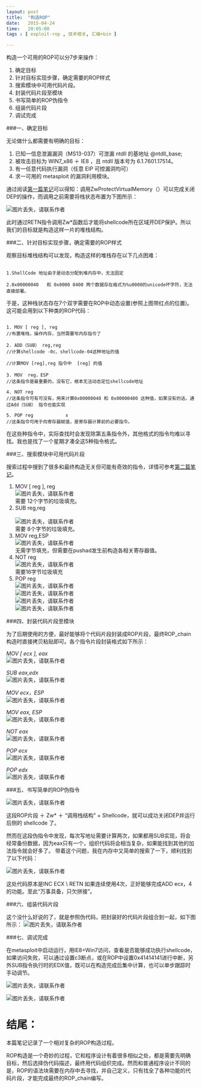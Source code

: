 ```yaml
---
layout: post
title:  "构造ROP"
date:   2015-04-24
time:   20:05:00 
tags : [ exploit-rop , 技术相关, 汇编+bin ]

---
```


构造一个可用的ROP可以分7步来操作：


1. 确定目标  
2. 针对目标实现步骤，确定需要的ROP样式  
3. 搜索模块中可用代码片段。  
4. 封装代码片段至模块  
5. 书写简单的ROP伪指令  
6. 组装代码片段  
7. 调试完成  
  

###一、确定目标  

无论做什么都需要有明确的目标：

1. 已知一信息泄漏漏洞（MS13-037）可泄漏 ntdll 的基地址 @ntdll_base;
2. 被攻击目标为 WIN7_x86 ＋ IE8 ，且 ntdll 版本号为 6.1.7601.17514。
3. 有一任意代码执行漏洞（任意 EIP 可控漏洞均可）
4. 求一可用的 metasploit 的漏洞利用模块。

通过阅读[第一篇笔记](/2014/02/28/ROPIntroduce.html "ROP介绍")可以得知：调用ZwProtectVirtualMemory（）可以完成关闭DEP的操作，而调用之前需要将栈状态布置为下图所示：

![图片丢失，请联系作者](http://rootkiter.com/images/2015_04_24_20_33/2_1_1.png)

此时通过RETN指令调用Zw*函数后才能将shellcode所在区域开DEP保护。所以我们的目标就是构造这样一片的堆栈结构。

###二、针对目标实现步骤，确定需要的ROP样式

观察目标堆栈结构可以发现，构造这样的堆栈存在以下几点困难：

<code>
1.ShellCode 地址由于是动态分配到堆内存中，无法固定<br>
2.0x00000040   和 0x0000 0400 两个数据存在格式为%u0000的unicode坏字符，无法直接部署。
</code>

于是，这种栈状态存在7个双字需要在ROP中动态设置(参照上图带红点的位置)。这可能会用到以下种类的ROP代码：

<code>
1. MOV [ reg ], reg    
//布置堆栈，操作内存，当然需要写内存指令了<br>  
2. ADD（SUB） reg,reg    
//计算shellcode -0c、shellcode-04这种地址的值  <br>    
//计算MOV [reg],reg 指令中  [reg] 的值    <br>  
3. MOV  reg，ESP      
//这条指令是最重要的，没有它，根本无法动态定位shellcode地址  <br>    
4. NOT reg            
//这条指令可有可没有，用来计算0x00000040 和 0x00000400 这种值，如果没有的话，通过Add（SUB） 指令也能实现    <br>  
5. POP reg			  x
//这条指令可用于向寄存器赋值，是寄存器计算前的必要指令。    
</code>

在这些种指令中，实际查找时会发现除第五条指令外，其他格式的指令均难以寻找。我也是找了一个星期才凑全这5种指令格式。

###三、搜索模块中可用代码片段

搜索过程中搜到了很多和最终构造无关但可能有奇效的指令，详情可参考[第二篇笔记](/2015/04/23/GOLD_IN_THE_NTDLL.html "NTDLL空间")。  
1. MOV [ reg ], reg    
![图片丢失，请联系作者](http://rootkiter.com/images/2015_04_24_20_33/2_3_1.png)  
需要 12个字节的垃圾填充。  
2. SUB reg,reg<br>  
![图片丢失，请联系作者](http://rootkiter.com/images/2015_04_24_20_33/2_3_2.png)  
需要 8个字节的垃圾填充。    
3. MOV reg,ESP    
![图片丢失，请联系作者](http://rootkiter.com/images/2015_04_24_20_33/2_3_3.png)  
无需字节填充，但需要在pushad发生前构造各相关寄存器值。    
4. NOT reg    
![图片丢失，请联系作者](http://rootkiter.com/images/2015_04_24_20_33/2_3_4.png)  
需要16字节垃圾填充  
5. POP reg    
![图片丢失，请联系作者](http://rootkiter.com/images/2015_04_24_20_33/2_3_5.png)  
![图片丢失，请联系作者](http://rootkiter.com/images/2015_04_24_20_33/2_3_6.png)  
![图片丢失，请联系作者](http://rootkiter.com/images/2015_04_24_20_33/2_3_7.png)  
![图片丢失，请联系作者](http://rootkiter.com/images/2015_04_24_20_33/2_3_8.png)  

###四、封装代码片段至模块

为了后期使用的方便，最好能够将个代码片段封装成ROP片段，最终ROP_chain构造时直接拷贝粘贴即可。各个指令片段封装格式如下所示：


*MOV [ ecx ], eax*  
![图片丢失，请联系作者](http://rootkiter.com/images/2015_04_24_20_33/2_4_1.png)

*SUB  eax,edx*    
![图片丢失，请联系作者](http://rootkiter.com/images/2015_04_24_20_33/2_4_2.png)

*MOV  ecx，ESP*    
![图片丢失，请联系作者](http://rootkiter.com/images/2015_04_24_20_33/2_4_3.png)

*MOV  eax, ESP*    
![图片丢失，请联系作者](http://rootkiter.com/images/2015_04_24_20_33/2_4_4.png)

*NOT eax*          
![图片丢失，请联系作者](http://rootkiter.com/images/2015_04_24_20_33/2_4_5.png)

*POP ecx*        
![图片丢失，请联系作者](http://rootkiter.com/images/2015_04_24_20_33/2_4_6.png)

*POP edx*         
![图片丢失，请联系作者](http://rootkiter.com/images/2015_04_24_20_33/2_4_8.png)  


###五、书写简单的ROP伪指令

![图片丢失，请联系作者](http://rootkiter.com/images/2015_04_24_20_33/2_5_1.png)  

这段ROP片段 ＋ Zw* ＋ “调用栈结构” + Shellcode，就可以成功关闭DEP并运行后侧的 shellcode 了。 

然而在这段伪指令中发现，每次写地址需要计算两次，如果都用SUB实现，将会经常备份数据，因为eax只有一个，组织代码将会相当复杂，如果能找到其他的加法指令就会好多了。
带着这个问题，我在内存中又简单的搜索了一下，顺利找到了以下代码：

![图片丢失，请联系作者](http://rootkiter.com/images/2015_04_24_20_33/2_5_2.png)  

这处代码原本是INC ECX \  RETN 如果连续使用4次，正好能够完成ADD ecx，4的功能。至此“万事具备，只欠拼接”。

###六、组装代码片段

这个没什么好说的了，就是参照伪代码，把封装好的代码片段组合到一起，如下图所示：
![图片丢失，请联系作者](http://rootkiter.com/images/2015_04_24_20_33/2_6_1.png)  

###七、调试完成

在metasploit中启动运行，用IE8+Win7访问，查看是否能够成功执行shellcode，如果访问失败，可以通过设置c3断点，或在ROP中设置0x41414141进行中断，另外SUB指令执行时的EDX值，既可以在构造完成后集中计算，也可以单步跟踪时手动调节。  

![图片丢失，请联系作者](http://rootkiter.com/images/2015_04_24_20_33/2_7_1.png)  

![图片丢失，请联系作者](http://rootkiter.com/images/2015_04_24_20_33/2_7_2.png)  

# 结尾：

本篇笔记记录了一个相对复杂的ROP构造过程。

ROP构造是一个奇妙的过程，它和程序设计有着很多相似之处，都是需要先明确目标，然后选择伪代码描述，最终用代码组织完成。然而和普通程序设计不同的是，ROP的语法块需要在内存中去寻找，并自己定义，只有找全了各种功能的代码片段，才能完成最终的ROP_chain编写。



